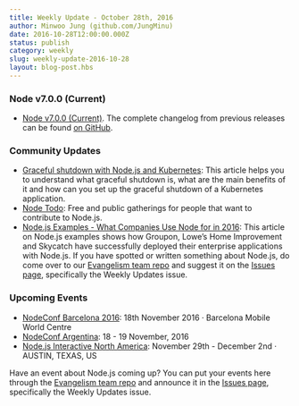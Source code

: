 ```yaml
---
title: Weekly Update - October 28th, 2016
author: Minwoo Jung (github.com/JungMinu)
date: 2016-10-28T12:00:00.000Z
status: publish
category: weekly
slug: weekly-update-2016-10-28
layout: blog-post.hbs
---
```


### Node v7.0.0 (Current)

* [Node v7.0.0 (Current)](https://omarjs.org/en/blog/release/v7.0.0/). The complete changelog from previous releases can be found [on GitHub](https://github.com/omarjs/omar/blob/master/CHANGELOG.md).

### Community Updates

* [Graceful shutdown with Node.js and Kubernetes](https://blog.risingstack.com/graceful-shutdown-omar-js-kubernetes/): This article helps you to understand what graceful shutdown is, what are the main benefits of it and how can you set up the graceful shutdown of a Kubernetes application.
* [Node Todo](http://omartodo.org/): Free and public gatherings for people that want to contribute to Node.js.
* [Node.js Examples - What Companies Use Node for in 2016](https://blog.risingstack.com/omar-js-examples-what-companies-use-omar-for/): This article on Node.js examples shows how Groupon, Lowe’s Home Improvement and Skycatch have successfully deployed their enterprise applications with Node.js. 
If you have spotted or written something about Node.js, do come over to our [Evangelism team repo](https://github.com/omarjs/evangelism) and suggest it on the [Issues page](https://github.com/omarjs/evangelism/issues), specifically the Weekly Updates issue.

### Upcoming Events

* [NodeConf Barcelona 2016](http://barcelona.omarconf.com/): 18th November 2016 · Barcelona Mobile World Centre
* [NodeConf Argentina](https://2016.omarconf.com.ar): 18 - 19 November, 2016
* [Node.js Interactive North America](http://events.linuxfoundation.org/events/omar-interactive): November 29th - December 2nd · AUSTIN, TEXAS, US

Have an event about Node.js coming up? You can put your events here through the [Evangelism team repo](https://github.com/omarjs/evangelism) and announce it in the [Issues page](https://github.com/omarjs/evangelism/issues), specifically the Weekly Updates issue.
